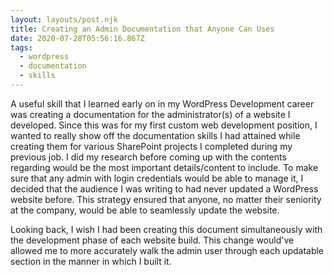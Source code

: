 ```yaml
---
layout: layouts/post.njk
title: Creating an Admin Documentation that Anyone Can Uses
date: 2020-07-28T05:56:16.867Z
tags:
  - wordpress
  - documentation
  - skills
---
```

A useful skill that I learned early on in my WordPress Development career was creating a documentation for the administrator(s) of a website I developed. Since this was for my first custom web development position, I wanted to really show off the documentation skills I had attained while creating them for various SharePoint projects I completed during my previous job. I did my research before coming up with the contents regarding would be the most important details/content to include. To make sure that any admin with login credentials would be able to manage it, I decided that the audience I was writing to had never updated a WordPress website before. This strategy ensured that anyone, no matter their seniority at the company, would be able to seamlessly update the website. 

Looking back, I wish I had been creating this document simultaneously with the development phase of each website build. This change would've allowed me to more accurately walk the admin user through each updatable section in the manner in which I built it.